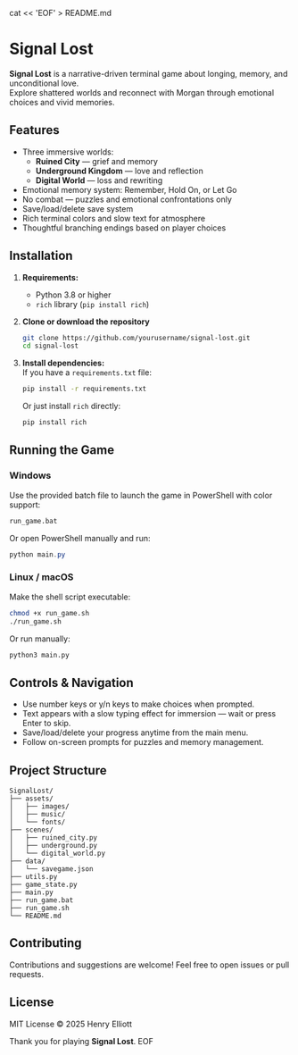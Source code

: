 cat << 'EOF' > README.md
# Signal Lost

**Signal Lost** is a narrative-driven terminal game about longing, memory, and unconditional love.  
Explore shattered worlds and reconnect with Morgan through emotional choices and vivid memories.

## Features

- Three immersive worlds:  
  - **Ruined City** — grief and memory  
  - **Underground Kingdom** — love and reflection  
  - **Digital World** — loss and rewriting  
- Emotional memory system: Remember, Hold On, or Let Go  
- No combat — puzzles and emotional confrontations only  
- Save/load/delete save system  
- Rich terminal colors and slow text for atmosphere  
- Thoughtful branching endings based on player choices

## Installation

1. **Requirements:**  
   - Python 3.8 or higher  
   - `rich` library (`pip install rich`)

2. **Clone or download the repository**  
   ```bash
   git clone https://github.com/yourusername/signal-lost.git
   cd signal-lost
   ```

3. **Install dependencies:**  
   If you have a `requirements.txt` file:  
   ```bash
   pip install -r requirements.txt
   ```  
   Or just install `rich` directly:  
   ```bash
   pip install rich
   ```

## Running the Game

### Windows

Use the provided batch file to launch the game in PowerShell with color support:  
```bat
run_game.bat
```

Or open PowerShell manually and run:  
```powershell
python main.py
```

### Linux / macOS

Make the shell script executable:  
```bash
chmod +x run_game.sh
./run_game.sh
```

Or run manually:  
```bash
python3 main.py
```

## Controls & Navigation

- Use number keys or y/n keys to make choices when prompted.  
- Text appears with a slow typing effect for immersion — wait or press Enter to skip.  
- Save/load/delete your progress anytime from the main menu.  
- Follow on-screen prompts for puzzles and memory management.

## Project Structure

```
SignalLost/
├── assets/
│   ├── images/
│   ├── music/
│   └── fonts/
├── scenes/
│   ├── ruined_city.py
│   ├── underground.py
│   └── digital_world.py
├── data/
│   └── savegame.json
├── utils.py
├── game_state.py
├── main.py
├── run_game.bat
├── run_game.sh
└── README.md
```

## Contributing

Contributions and suggestions are welcome! Feel free to open issues or pull requests.

## License

MIT License © 2025 Henry Elliott

Thank you for playing **Signal Lost**.
EOF

